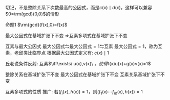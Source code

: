 切记，不是整除关系下次数最高的公因式，而是$c(x)\mid d(x)$，这样可以兼容$0=\rm{gcd}(0,0)$的情形

命题1 $\rm{gcd}(f(x),0)=f(x)$

最大公因式在基域扩张下不变
$\Rightarrow$互素多项式在基域扩张下不变

互素与最大公因式
最大公因式$\leftrightharpoons$最大公因式$=1\leftrightharpoons$互素
最大公因式$=1$，称为互素，老邱类比临界点
根据最大公因式定义有: $c(x)\mid 1$

丘老说条件反射:
互素$\iff\exists\ u(x),v(x)\ $，使得$f(x)u(x)+g(x)v(x)=1$

整除关系在基域扩张下不变
最大公因式在基域扩张下不变
互素关系基域扩张下不变

互素多项式的性质
推广: 若$(f_i(x),h(x))=1$，则$(f_1(x)\cdots f_m(x),h(x))=1$
